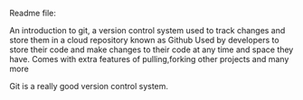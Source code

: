 Readme file:

An introduction to git, a version control system used to track changes and store them in a cloud repository known as Github
Used by developers to store their code and make changes to their code at any time and space they have.
Comes with extra features of pulling,forking other projects and many more

Git is a really good version control system.